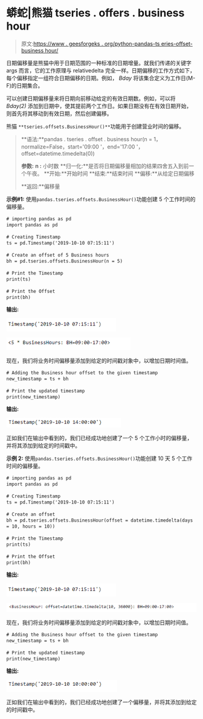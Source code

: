 # 蟒蛇|熊猫 tseries . offers . business hour

> 原文:[https://www . geesforgeks . org/python-pandas-ts eries-offset-business hour/](https://www.geeksforgeeks.org/python-pandas-tseries-offsets-businesshour/)

日期偏移量是熊猫中用于日期范围的一种标准的日期增量。就我们传递的关键字 args 而言，它的工作原理与 relativedelta 完全一样。日期偏移的工作方式如下，每个偏移指定一组符合日期偏移的日期。例如， *Bday* 将该集合定义为工作日(M-F)的日期集合。

可以创建日期偏移量来将日期向前移动给定的有效日期数。例如，可以将 *Bday(2)* 添加到日期中，使其提前两个工作日。如果日期没有在有效日期开始，则首先将其移动到有效日期，然后创建偏移。

熊猫 `**tseries.offsets.BusinessHour()**`功能用于创建营业时间的偏移。

> **语法:**pandas . tseries . offset . business hour(n = 1，normalize=False，start='09:00 '，end='17:00 '，offset=datetime.timedelta(0))
> 
> **参数:**
> **n :** 小时数
> **归一化:**是否将日期偏移量相加的结果四舍五入到前一个午夜。
> **开始:**开始时间
> **结束:**结束时间
> **偏移:**从给定日期偏移
> 
> **返回:**偏移量

**示例#1:** 使用`pandas.tseries.offsets.BusinessHour()`功能创建 5 个工作时间的偏移量。

```
# importing pandas as pd
import pandas as pd

# Creating Timestamp
ts = pd.Timestamp('2019-10-10 07:15:11')

# Create an offset of 5 Business hours
bh = pd.tseries.offsets.BusinessHour(n = 5)

# Print the Timestamp
print(ts)

# Print the Offset
print(bh)
```

**输出:**

![](img/31fa9e80203f8bb21b39d4385472bd28.png)

![](img/d0f27a69e6773625bcb85c0632d91b5b.png)

现在，我们将业务时间偏移量添加到给定的时间戳对象中，以增加日期时间值。

```
# Adding the Business hour offset to the given timestamp
new_timestamp = ts + bh

# Print the updated timestamp
print(new_timestamp)
```

**输出:**

![](img/a222282f6886a4d7624b109ec5dfe365.png)

正如我们在输出中看到的，我们已经成功地创建了一个 5 个工作小时的偏移量，并将其添加到给定的时间戳中。

**示例 2:** 使用`pandas.tseries.offsets.BusinessHour()`功能创建 10 天 5 个工作时间的偏移量。

```
# importing pandas as pd
import pandas as pd

# Creating Timestamp
ts = pd.Timestamp('2019-10-10 07:15:11')

# Create an offset
bh = pd.tseries.offsets.BusinessHour(offset = datetime.timedelta(days = 10, hours = 10))

# Print the Timestamp
print(ts)

# Print the Offset
print(bh)
```

**输出:**

![](img/31fa9e80203f8bb21b39d4385472bd28.png)

![](img/4014d121bd834fb327962fad19af6d44.png)

现在，我们将业务时间偏移量添加到给定的时间戳对象中，以增加日期时间值。

```
# Adding the Business hour offset to the given timestamp
new_timestamp = ts + bh

# Print the updated timestamp
print(new_timestamp)
```

**输出:**

![](img/20acc2ef2646ece661e321ef22835e61.png)

正如我们在输出中看到的，我们已经成功地创建了一个偏移量，并将其添加到给定的时间戳中。